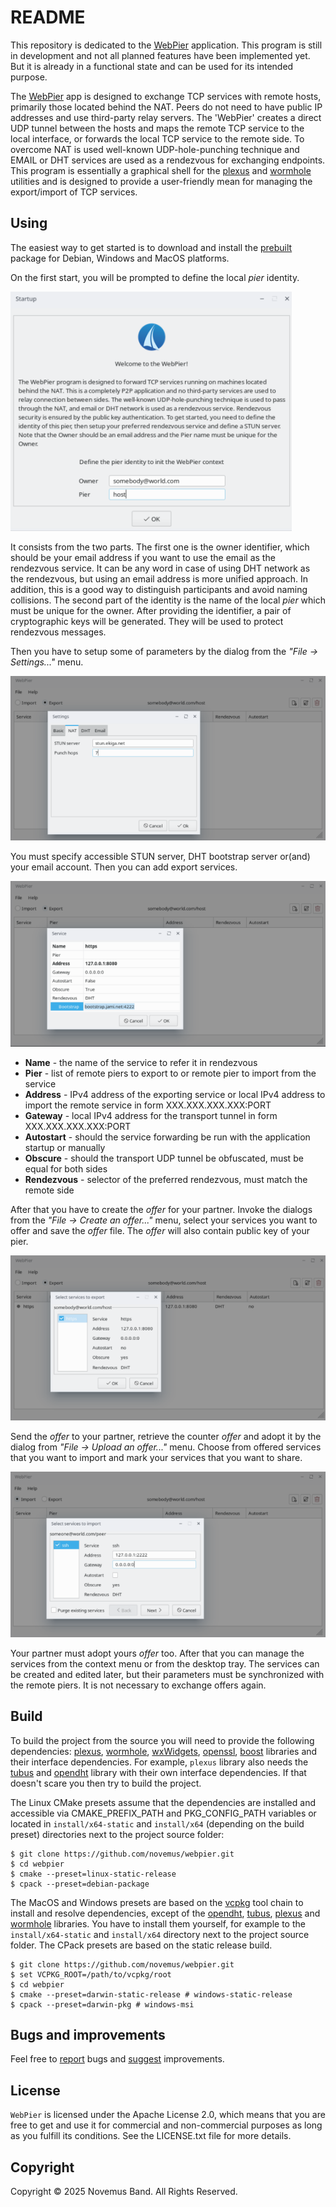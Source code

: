 # README

This repository is dedicated to the [WebPier](https://github.com/novemus/webpier) application. This program is still in development and not all planned features have been implemented yet. But it is already in a functional state and can be used for its intended purpose.

The [WebPier](https://github.com/novemus/webpier) app is designed to exchange TCP services with remote hosts, primarily those located behind the NAT. Peers do not need to have public IP addresses and use third-party relay servers. The 'WebPier' creates a direct UDP tunnel between the hosts and maps the remote TCP service to the local interface, or forwards the local TCP service to the remote side. To overcome NAT is used well-known UDP-hole-punching technique and EMAIL or DHT services are used as a rendezvous for exchanging endpoints. This program is essentially a graphical shell for the [plexus](https://github.com/novemus/plexus) and [wormhole](https://github.com/novemus/wormhole) utilities and is designed to provide a user-friendly mean for managing the export/import of TCP services.

## Using

The easiest way to get started is to download and install the [prebuilt](https://github.com/novemus/webpier/releases) package for Debian, Windows and MacOS platforms.

On the first start, you will be prompted to define the local *pier* identity.

![welcome](resources/welcome.png)

It consists from the two parts. The first one is the owner identifier, which should be your email address if you want to use the email as the rendezvous service. It can be any word in case of using DHT network as the rendezvous, but using an email address is more unified approach. In addition, this is a good way to distinguish participants and avoid naming collisions. The second part of the identity is the name of the local *pier* which must be unique for the owner. After providing the identifier, a pair of cryptographic keys will be generated. They will be used to protect rendezvous messages.

Then you have to setup some of parameters by the dialog from the *"File -> Settings..."* menu.

![settings](resources/settings.png)

You must specify accessible STUN server, DHT bootstrap server or(and) your email account. Then you can add export services.

![service](resources/service.png)

* **Name** - the name of the service to refer it in rendezvous
* **Pier** - list of remote piers to export to or remote pier to import from the service
* **Address** - IPv4 address of the exporting service or local IPv4 address to import the remote service in form XXX.XXX.XXX.XXX:PORT
* **Gateway** - local IPv4 address for the transport tunnel in form XXX.XXX.XXX.XXX:PORT
* **Autostart** - should the service forwarding be run with the application startup or manually
* **Obscure** - should the transport UDP tunnel be obfuscated, must be equal for both sides
* **Rendezvous** - selector of the preferred rendezvous, must match the remote side

After that you have to create the *offer* for your partner. Invoke the dialogs from the *"File -> Create an offer..."* menu, select your services you want to offer and save the *offer* file. The *offer* will also contain public key of your pier. 

![share](resources/share.png)

Send the *offer* to your partner, retrieve the counter *offer* and adopt it by the dialog from *"File -> Upload an offer..."* menu. Choose from offered services that you want to import and mark your services that you want to share.

![adopt](resources/adopt.png)

Your partner must adopt yours *offer* too. After that you can manage the services from the context menu or from the desktop tray. The services can be created and edited later, but their parameters must be synchronized with the remote piers. It is not necessary to exchange offers again.

## Build

To build the project from the source you will need to provide the following dependencies: [plexus](https://github.com/novemus/plexus), [wormhole](https://github.com/novemus/wormhole), [wxWidgets](https://github.com/wxWidgets/wxWidgets), [openssl](https://github.com/openssl/openssl), [boost](https://github.com/boostorg/boost) libraries and their interface dependencies. For example, `plexus` library also needs the [tubus](https://github.com/novemus/tubus) and [opendht](https://github.com/savoirfairelinux/opendht) library with their own interface dependencies. If that doesn't scare you then try to build the project.

The Linux CMake presets assume that the dependencies are installed and accessible via CMAKE_PREFIX_PATH and PKG_CONFIG_PATH variables or located in `install/x64-static` and `install/x64` (depending on the build preset) directories next to the project source folder:

```console
$ git clone https://github.com/novemus/webpier.git
$ cd webpier
$ cmake --preset=linux-static-release
$ cpack --preset=debian-package
```

The MacOS and Windows presets are based on the [vcpkg](https://vcpkg.io) tool chain to install and resolve dependencies, except of the [opendht](https://github.com/savoirfairelinux/opendht), [tubus](https://github.com/novemus/tubus), [plexus](https://github.com/novemus/plexus) and [wormhole](https://github.com/novemus/wormhole) libraries. You have to install them yourself, for example to the `install/x64-static` and `install/x64` directory next to the project source folder. The CPack presets are based on the static release build.

```console
$ git clone https://github.com/novemus/webpier.git
$ set VCPKG_ROOT=/path/to/vcpkg/root
$ cd webpier
$ cmake --preset=darwin-static-release # windows-static-release
$ cpack --preset=darwin-pkg # windows-msi
```

## Bugs and improvements

Feel free to [report](https://github.com/novemus/webpier/issues) bugs and [suggest](https://github.com/webpier/plexus/issues) improvements. 

## License

`WebPier` is licensed under the Apache License 2.0, which means that you are free to get and use it for commercial and non-commercial purposes as long as you fulfill its conditions. See the LICENSE.txt file for more details.

## Copyright

Copyright © 2025 Novemus Band. All Rights Reserved.
